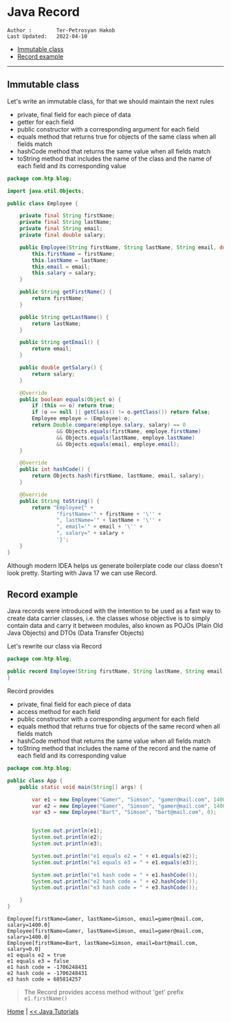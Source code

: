 # Java Record

```info
Author :        Ter-Petrosyan Hakob
Last Updated:   2022-04-10
````

- [Immutable class](#immutable-class)
- [Record example](#record-example)

---

## Immutable class

Let's write an immutable class, for that we should  maintain the next rules

- private, final field for each piece of data
- getter for each field
- public constructor with a corresponding argument for each field
- equals method that returns true for objects of the same class when all fields match
- hashCode method that returns the same value when all fields match
- toString method that includes the name of the class and the name of each field and its corresponding value

```java
package com.htp.blog;

import java.util.Objects;

public class Employee {

    private final String firstName;
    private final String lastName;
    private final String email;
    private final double salary;

    public Employee(String firstName, String lastName, String email, double salary) {
        this.firstName = firstName;
        this.lastName = lastName;
        this.email = email;
        this.salary = salary;
    }

    public String getFirstName() {
        return firstName;
    }

    public String getLastName() {
        return lastName;
    }

    public String getEmail() {
        return email;
    }

    public double getSalary() {
        return salary;
    }

    @Override
    public boolean equals(Object o) {
        if (this == o) return true;
        if (o == null || getClass() != o.getClass()) return false;
        Employee employe = (Employee) o;
        return Double.compare(employe.salary, salary) == 0
                && Objects.equals(firstName, employe.firstName)
                && Objects.equals(lastName, employe.lastName)
                && Objects.equals(email, employe.email);
    }

    @Override
    public int hashCode() {
        return Objects.hash(firstName, lastName, email, salary);
    }

    @Override
    public String toString() {
        return "Employee{" +
                "firstName='" + firstName + '\'' +
                ", lastName='" + lastName + '\'' +
                ", email='" + email + '\'' +
                ", salary=" + salary +
                '}';
    }
}
```

Although modern IDEA helps us generate boilerplate code our class doesn't look pretty. Starting with Java 17 we can use 
Record.
## Record example

Java records were introduced with the intention to be used as a fast way to create data carrier classes, i.e. the 
classes whose objective is to simply contain data and carry it between modules, also known as POJOs 
(Plain Old Java Objects) and DTOs (Data Transfer Objects)

Let's rewrite our class via Record

```java
package com.htp.blog;

public record Employee(String firstName, String lastName, String email, double salary) {
}
```

Record provides
 
- private, final field for each piece of data
- access method  for each field
- public constructor with a corresponding argument for each field
- equals method that returns true for objects of the same record when all fields match
- hashCode method that returns the same value when all fields match
- toString method that includes the name of the record and the name of each field and its corresponding value

```java
package com.htp.blog;

public class App {
    public static void main(String[] args) {

        var e1 = new Employee("Gamer", "Simson", "gamer@mail.com", 1400);
        var e2 = new Employee("Gamer", "Simson", "gamer@mail.com", 1400);
        var e3 = new Employee("Bart", "Simson", "bart@mail.com", 0);


        System.out.println(e1);
        System.out.println(e2);
        System.out.println(e3);

        System.out.println("e1 equals e2 = " + e1.equals(e2));
        System.out.println("e1 equals e3 = " + e1.equals(e3));

        System.out.println("e1 hash code = " + e1.hashCode());
        System.out.println("e2 hash code = " + e2.hashCode());
        System.out.println("e3 hash code = " + e3.hashCode());

    }
}
```

```log
Employee[firstName=Gamer, lastName=Simson, email=gamer@mail.com, salary=1400.0]
Employee[firstName=Gamer, lastName=Simson, email=gamer@mail.com, salary=1400.0]
Employee[firstName=Bart, lastName=Simson, email=bart@mail.com, salary=0.0]
e1 equals e2 = true
e1 equals e3 = false
e1 hash code = -1706248431
e2 hash code = -1706248431
e3 hash code = 685814257
```

> The Record provides access method without 'get' prefix  ```e1.firstName()```

[Home](./../../README.md) 
| [<< Java Tutorials](./../tutorials.md)




